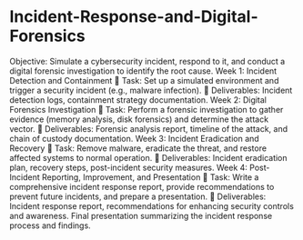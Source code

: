 # Incident-Response-and-Digital-Forensics
Objective: Simulate a cybersecurity incident, respond to it, and conduct a digital
forensic investigation to identify the root cause.
Week 1: Incident Detection and Containment
 Task: Set up a simulated environment and trigger a security incident (e.g.,
malware infection).
 Deliverables: Incident detection logs, containment strategy documentation.
Week 2: Digital Forensics Investigation
 Task: Perform a forensic investigation to gather evidence (memory analysis,
disk forensics) and determine the attack vector.
 Deliverables: Forensic analysis report, timeline of the attack, and chain of
custody documentation.
Week 3: Incident Eradication and Recovery
 Task: Remove malware, eradicate the threat, and restore affected systems to
normal operation.
 Deliverables: Incident eradication plan, recovery steps, post-incident security
measures.
Week 4: Post-Incident Reporting, Improvement, and Presentation
 Task: Write a comprehensive incident response report, provide
recommendations to prevent future incidents, and prepare a presentation.
 Deliverables: Incident response report, recommendations for enhancing
security controls and awareness. Final presentation summarizing the incident
response process and findings.
